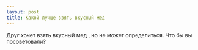 ```yaml
---
layout: post 
title: Какой лучше взять вкусный мед 
--- 
```

Друг хочет взять вкусный мед , но не может определиться. Что бы вы посоветовали?